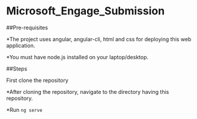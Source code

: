 # Microsoft_Engage_Submission

##Pre-requisites

*The project uses angular, angular-cli, html and css for deploying this web application.

*You must have node.js installed on your laptop/desktop.

##Steps

First clone the repository

*After cloning the repository, navigate to the directory having this repository.

*Run ```ng serve ```
